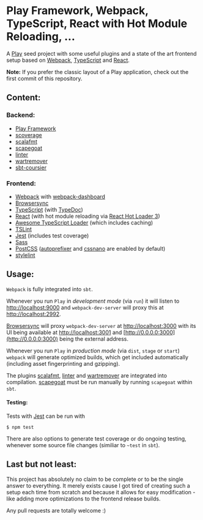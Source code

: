 # Play Framework, Webpack, TypeScript, React with Hot Module Reloading, ...

A [Play](https://www.playframework.com/) seed project with some useful plugins and a state of the art frontend setup based on [Webpack](https://webpack.github.io/), [TypeScript](https://www.typescriptlang.org/) and [React](https://facebook.github.io/react/).

__Note:__ If you prefer the classic layout of a Play application, check out the first commit of this repository.

## Content:

### Backend:

* [Play Framework](https://www.playframework.com/)
* [scoverage](http://scoverage.org/)
* [scalafmt](https://olafurpg.github.io/scalafmt/)
* [scapegoat](https://github.com/sksamuel/scapegoat)
* [linter](https://github.com/HairyFotr/linter)
* [wartremover](https://github.com/puffnfresh/wartremover)
* [sbt-coursier](https://github.com/alexarchambault/coursier)

### Frontend:

* [Webpack](https://webpack.github.io/) with [webpack-dashboard](https://github.com/FormidableLabs/webpack-dashboard)
* [Browsersync](https://browsersync.io/)
* [TypeScript](https://www.typescriptlang.org/) (with [TypeDoc](https://github.com/TypeStrong/typedoc))
* [React](https://facebook.github.io/react/) (with hot module reloading via [React Hot Loader 3](https://github.com/gaearon/react-hot-loader))
* [Awesome TypeScript Loader](https://github.com/s-panferov/awesome-typescript-loader) (which includes caching)
* [TSLint](https://palantir.github.io/tslint/)
* [Jest](https://facebook.github.io/jest/) (includes test coverage)
* [Sass](http://sass-lang.com/)
* [PostCSS](https://github.com/postcss/postcss) ([autoprefixer](https://github.com/postcss/autoprefixer) and [cssnano](http://cssnano.co/) are enabled by default)
* [stylelint](http://stylelint.io/)

## Usage:

```Webpack``` is fully integrated into ```sbt```.

Whenever you run ```Play``` in _development mode_ (via ```run```) it will listen to [http://localhost:9000](http://localhost:9000) and ```webpack-dev-server``` will proxy this at [http://localhost:2992](http://localhost:2992).

[Browsersync](https://browsersync.io/) will proxy ```webpack-dev-server``` at [http://localhost:3000](http://localhost:3000) with its UI being available at [http://localhost:3001](http://localhost:3001) and [http://0.0.0.0:3000](http://0.0.0.0:3000) being the external address.

Whenever you run ```Play``` in _production mode_ (via ```dist```, ```stage``` or ```start```) ```webpack``` will generate optimized builds, which get included automatically (including asset fingerprinting and gzipping).

The plugins [scalafmt](https://olafurpg.github.io/scalafmt/), [linter](https://github.com/HairyFotr/linter) and [wartremover](https://github.com/puffnfresh/wartremover) are integrated into compilation. [scapegoat](https://github.com/sksamuel/scapegoat) must be run manually by running ```scapegoat``` within ```sbt```.

#### Testing:

Tests with [Jest](https://facebook.github.io/jest/) can be run with

```
$ npm test
```

There are also options to generate test coverage or do ongoing testing, whenever some source file changes (similiar to ```~test``` in ```sbt```).

## Last but not least:

This project has absolutely no claim to be complete or to be the single answer to everything. It merely exists cause I got tired of creating such a setup each time from scratch and because it allows for easy modification - like adding more optimizations to the frontend release builds.

Any pull requests are totally welcome :)

